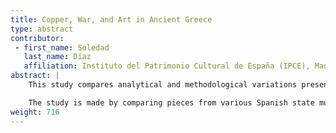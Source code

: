 ```yaml
---
title: Copper, War, and Art in Ancient Greece
type: abstract
contributor:
 - first_name: Soledad
   last_name: Díaz
   affiliation: Instituto del Patrimonio Cultural de España (IPCE), Madrid
abstract: |
    This study compares analytical and methodological variations present in the copper alloys (bronze and brass) used to craft weapons (i.e., helmets, swords, spearheads) and ornaments (i.e., Classical Greek sculptures). IPCE’s Scientific Department made numerous analytic studies to evaluate the chemical stability and physical integrity of the artifacts. X-ray, XFR, and MEB-SEM were performed to determine composition and the presence of active corrosion.

    The study is made by comparing pieces from various Spanish state museums, which have been analyzed and have undergone restoration and conservation during recent years by the Subdirectory of the Spanish Historical Heritage Institute.
weight: 716
---
```

